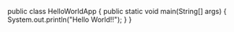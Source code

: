 public class HelloWorldApp {
	public static void main(String[] args) {
		System.out.println("Hello World!!");
	}
}  

